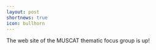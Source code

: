 ```yaml
---
layout: post
shortnews: true
icon: bullhorn
---
```


The web site of the MUSCAT thematic focus group is up!
